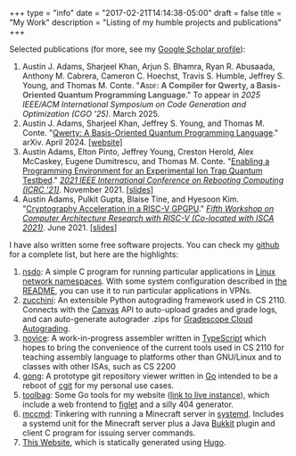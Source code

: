 +++
type = "info"
date = "2017-02-21T14:14:38-05:00"
draft = false
title = "My Work"
description = "Listing of my humble projects and publications"
+++

<style>
strong {
  color: #555;
  font-weight: bold;
  text-decoration: none;
}
.smallcaps {
  font-variant-caps: small-caps;
}
</style>

Selected publications (for more, see my [Google Scholar profile][16]):

1. Austin J. Adams, Sharjeel Khan, Arjun S. Bhamra, Ryan R. Abusaada, Anthony M. Cabrera, Cameron C. Hoechst, Travis S. Humble, Jeffrey S. Young, and Thomas M. Conte.
   "**<span class="smallcaps">Asdf</span>: A Compiler for Qwerty, a Basis-Oriented Quantum Programming Language**."
   To appear in _2025 IEEE/ACM International Symposium on Code Generation and Optimization (CGO '25)_. March 2025.
2. Austin J. Adams, Sharjeel Khan, Jeffrey S. Young, and Thomas M. Conte.
   "[Qwerty: A Basis-Oriented Quantum Programming Language][pub2]." arXiv. April 2024. [\[website\]][pub2website]
3. Austin Adams, Elton Pinto, Jeffrey Young, Creston Herold, Alex McCaskey, Eugene Dumitrescu, and Thomas M. Conte.
   "[Enabling a Programming Environment for an Experimental Ion Trap Quantum Testbed][pub1]." [_2021 IEEE International Conference on Rebooting Computing (ICRC '21)_][pub1venue]. November 2021. [\[slides\]][pub1slides]
4. Austin Adams, Pulkit Gupta, Blaise Tine, and Hyesoon Kim.
   "[Cryptography Acceleration in a RISC-V GPGPU][pub0]." [_Fifth
   Workshop on Computer Architecture Research with RISC-V (Co-located
   with ISCA 2021)_][pub0venue]. June 2021. [\[slides\]][pub0slides]

I have also written some free software projects. You can check my
[github][1] for a complete list, but here are the highlights:

1. [nsdo][p1]: A simple C program for running particular applications in [Linux
   network namespaces][3]. With some system configuration described in
   [the README][4], you can use it to run particular applications in VPNs.
2. [zucchini][p0]: An extensible Python autograding framework used in CS
   2110\. Connects with the [Canvas][13] API to auto-upload grades and
   grade logs, and can auto-generate autograder .zips for [Gradescope
   Cloud Autograding][15].
3. [novice][p2]: A work-in-progress assembler written in
   [TypeScript][14] which hopes to bring the convenience of the current
   tools used in CS 2110 for teaching assembly language to platforms
   other than GNU/Linux and to classes with other ISAs, such as CS 2200
4. [gong][p3]: A prototype git repository viewer written in [Go][6] intended to
   be a reboot of [cgit][7] for my personal use cases.
5. [toolbag][p4]: Some Go tools for my website ([link to live instance][8]),
   which include a web frontend to [figlet][9] and a silly 404 generator.
6. [mccmd][p5]: Tinkering with running a Minecraft server in [systemd][10].
   Includes a systemd unit for the Minecraft server plus a Java [Bukkit][11]
   plugin and client C program for issuing server commands.
7. [This Website][p6], which is statically generated using [Hugo][12].

[1]: https://github.com/ausbin/
[2]: https://code.austinjadams.com/
[3]: https://lwn.net/Articles/580893/
[4]: https://github.com/ausbin/nsdo#readme
[6]: https://golang.org/
[7]: https://git.zx2c4.com/cgit/about/
[8]: /tools
[9]: http://www.figlet.org/
[10]: https://www.freedesktop.org/wiki/Software/systemd/
[11]: https://bukkit.org/
[12]: https://gohugo.io/
[13]: https://www.canvaslms.com/
[14]: https://www.typescriptlang.org/
[15]: https://gradescope-autograders.readthedocs.io/
[16]: https://scholar.google.com/citations?user=7xRKdbwAAAAJ

[p0]: https://github.com/zucchini/zucchini
[p1]: https://github.com/ausbin/nsdo
[p2]: https://github.com/zucchini/novice
[p3]: https://github.com/ausbin/gong
[p4]: https://github.com/ausbin/toolbag
[p5]: https://github.com/ausbin/mccmd
[p6]: https://github.com/ausbin/webzone

[pub0]: https://carrv.github.io/2021/papers/CARRV2021_paper_87_Adams.pdf
[pub0venue]: https://carrv.github.io/2021/
[pub0slides]: /img/work/carrv_2021_slides.pdf
[pub1]: https://arxiv.org/abs/2111.00146
[pub1venue]: https://icrc.ieee.org/
[pub1slides]: /img/work/icrc_2021_slides.pdf
[pub2]: https://arxiv.org/abs/2404.12603
[pub2website]: https://qwerty.cc.gatech.edu/
